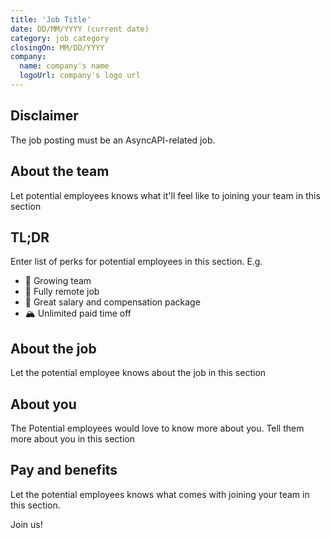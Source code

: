 ```yaml
---
title: 'Job Title'
date: DD/MM/YYYY (current date)
category: job category
closingOn: MM/DD/YYYY
company:
  name: company's name
  logoUrl: company's logo url
---
```


## Disclaimer

The job posting must be an AsyncAPI-related job.

## About the team

Let potential employees knows what it'll feel like to joining your team in this section

## TL;DR

Enter list of perks for potential employees in this section.
E.g.

- :muscle: Growing team
- :house_with_garden: Fully remote job
- :money_mouth_face: Great salary and compensation package
- :mountain_snow: Unlimited paid time off

## About the job

Let the potential employee knows about the job in this section

## About you

The Potential employees would love to know more about you. Tell them more about you in this section

## Pay and benefits

Let the potential employees knows what comes with joining your team in this section.

Join us!
